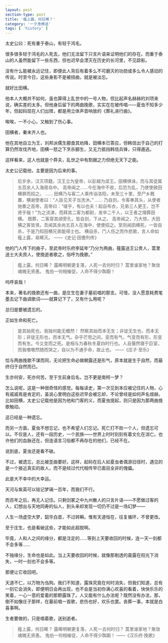 ```yaml
---
layout: post
section-type: post
title: '薤上露，何日晞？'
category: '一夕渔樵话'
tags: [ 'history' ]
---
```



太史公曰：死有重于泰山，有轻于鸿毛。

很多很多轻于鸿毛的人死去，他们无法留下只言片语来证明他们的存在。而重于泰山的人虽然能留下一些东西，但也迟早会湮灭在历史的长河里，不见踪影。

没有什么能被永远记住，即便此人背后有着多么不可磨灭的功勋或多么令人感动的传说。时至今日，这些身影不是被扭曲，就是被淡忘。

就好比田横。

他本人大概并不如何，虽也算得上乱世中的一号人物，但比起声名赫赫的刘项来说，确实差的太多。但他身后留下的两曲挽歌，实实在在被传唱——夏虫不知多少年，但起码现在人们出殡，都是用立体声音响放的《葬礼进行曲》。

唉唉，一不小心，又触到了伤心事。

田横者，秦末齐人也。

他在其地自立为王，刘邦派儒生郦食其劝降，田横本已答应，但韩信出于自己的打算仍然攻伐齐地，田横一怒之下烹杀郦生，又无力抵挡韩信兵锋，只得遁逃。

这样看来，这人也就是个莽夫，乱世之中有割据之力但绝无天下之能。

太史公记载他，主要是因为后来的事。

>后岁余，汉灭项籍，汉王立为皇帝，以彭越为梁王。田横惧诛，而与其徒属五百余人入海居岛中。
高帝闻之……今在海中不收，后恐为乱，乃使使赦田横罪而招之。
……
田横乃与客二人乘传诣洛阳，未至三十里，至尸乡厩置，横谢使者曰：“人臣见天子当洗沐。”
……
乃自刭，令客奉其头，从使者驰奏之高帝，高帝曰：“嗟乎，有以也夫！起自布衣，兄弟三人更王，岂不贤乎哉！”为之流涕，而拜其二客为都尉，发卒二千人，以王者之理葬田横。
既葬，二客穿其頉旁孔，皆自刭，下从之。
高帝闻之，乃大惊，大田横之客皆贤。吾闻其余尚五百人在海中，使使招之。至则闻田横死，一皆自杀，于是乃知田横兄弟能得士也。
横自杀，门人伤之而作悲歌，言人命如薤上露，易晞灭。
——《史记·田儋列传》

他的门人传下的曲子，至武帝时乐府李延年“乃分为两曲，薤露送王公贵人，蒿里送士大夫庶人，使挽逝者歌之，俗呼为挽歌。”

>薤上露，何日晞？
露晞明朝更复落，人死一去何时归？
蒿里谁家地？聚敛魂魄无贤愚。
鬼伯一何相催促，人命不得少踟蹰！

呜呼哀哉！

本来，著名的挽歌还有一曲，是庄生在妻子墓前唱的那支。可惜，没人愿意耗费笔墨去记下曲调歌词——就算记下了，又有什么用呢？

总归是要被遗忘的。

正如生命和死亡。

>是其始死也，我独何能无概然！
然察其始而本无生；非徒无生也，而本无形；非徒无形也，而本无气。杂乎芒芴之间，变而有气，气变而有形，形变而有生。今又变而之死。是相与为春秋冬夏四时行也。人且偃然寝于巨室，而我噭噭然随而哭之，自以为不通乎命，故止也。
——《庄子·至乐》

恰与两曲挽歌不谋而同，无论把生命必做朝露还是形气，原本就是生于自然，而最终归于自然而已。

生亦何安，死亦何苦。至于生前身后名，岂不更是南柯一梦？

怎么说呢，这是一种很奇怪的感觉。每每读史，第一次见到本应被记住的人物，心有戚戚焉是肯定的，虽说心里明白这些迟早会被忘却，不论曾经是如何声名煊赫。比如田横，太史公记载他是因为他和门客的义，而夏虫提起，则只是因为那两曲挽歌触动。

这已经是一种遗忘。

而另一方面，夏虫不想忘记，也不希望人们忘记。死亡打不败一个人，但遗忘可以。不仅是人，还有一段历史，一个民族——世界上时时刻刻有着文化在消亡。也许他们的血脉还在，但连语言习俗都不再存在的他们，已经不在。

说到底，夏虫还是看不破。

不过，被遗忘，总比被歪曲要好。这样，起码在后人如夏虫者偶游旧径时，遇见的是一个接近真实的故人，而不是经过代代相传早已面目全非的傀儡。

此是大不幸中的大幸运。

天河与紫英可以铭记梦璃一百年，而我们不行。

而百年之后，再无人记住。只剩剑冢之中九州散人的只言片语——不愿做过客的人，幻想出与天地同寿的仙人，到头来却发现一切仍不过是一场幻梦——

人生一场虚空大梦，韶华白首，不过转瞬。惟有天道恒在，往复循环，不曾更改。

至于庄生，也是看破这些，才能如此超脱啊。

毕竟，人和人之间的缘分，都是注定的……等到上天要收回的时候，连一天一刻都不会多等……

不独缘分，生命也是如此。当上天要收回的时候，就像那剔透的晨露在阳光下消失，一时一刻也不会多等。

那便让它收回吧。

天道不仁，以万物为刍狗。我们不知道，露珠究竟在何时消失，但我们知道，总有一刻它会消失，即便明日会再出现，也不会是当初你满心欢喜的看着，快快乐乐的笑着，一心一意的爱着的那颗露珠了。人又能有什么办法呢？既然没有办法，那，倒不如像庄子那样，在墓前唱一首歌，悲伤也好，欢乐也罢。丧葬一事，本就是白喜事啊。

生者要做的，只是唱着歌，送别逝者。

>薤上露，何日晞？
露晞明朝更复落，人死一去何时归？
蒿里谁家地？聚敛魂魄无贤愚。
鬼伯一何相催促，人命不得少踟蹰！
——《汉乐府·挽歌》
